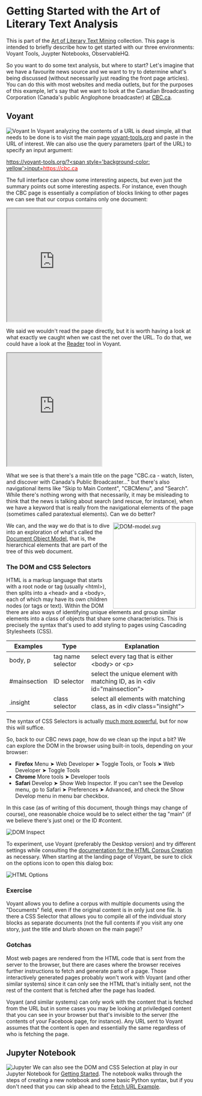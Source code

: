 # Getting Started with the Art of Literary Text Analysis

This is part of the [Art of Literary Text Mining](../) collection. This page is intended to briefly describe how to get started with our three environments: Voyant Tools, Juypter Notebooks, ObservableHQ.

So you want to do some text analysis, but where to start? Let's imagine that we have a favourite news source and we want to try to determine what's being discussed (without necessarily just reading the front page articles). You can do this with most websites and media outlets, but for the purposes of this example, let's say that we want to look at the Canadian Broadcasting Corporation (Canada's public Anglophone broadcaster) at [CBC.ca](https://cbc.ca).

## Voyant

![Voyant](../images/voyant48.png) In Voyant analyzing the contents of a URL is dead simple, all that needs to be done is to visit the main page [voyant-tools.org](https://voyant-tools.org) and paste in the URL of interest. We can also use the query parameters (part of the URL) to specify an input argument:

[https://voyant-tools.org/?<span style='background-color: yellow'>input=<span style='color: red'>https://cbc.ca</span></span>](https://voyant-tools.org/?corpus=9094634e2f37d5e29cf93431c4c7bb5a&input=https://www.cbc.ca)

The full interface can show some interesting aspects, but even just the summary points out some interesting aspects. For instance, even though the CBC page is essentially a compilation of blocks linking to other pages we can see that our corpus contains only one document:

<iframe src="https://voyant-tools.org/?corpus=9094634e2f37d5e29cf93431c4c7bb5a&input=https://www.cbc.ca&view=summary" style="width: 50%; max-width: 500px; height: 300px"></iframe>

We said we wouldn't read the page directly, but it is worth having a look at what exactly we caught when we cast the net over the URL. To do that, we could have a look at the [Reader](https://voyant-tools.org/docs/#!/guide/reader) tool in Voyant.

<iframe src="https://voyant-tools.org/?corpus=9094634e2f37d5e29cf93431c4c7bb5a&input=https://www.cbc.ca&view=reader" style="width: 50%; max-width: 500px; height: 300px"></iframe>

What we see is that there's a main title on the page "CBC.ca - watch, listen, and discover with Canada's Public Broadcaster…" but there's also navigational items like "Skip to Main Content", "CBCMenu", and "Search". While there's nothing wrong with that necessarily, it may be misleading to think that the news is talking about search (and rescue, for instance), when we have a keyword that is really from the navigational elements of the page (sometimes called paratextual elements). Can we do better?

<img alt="DOM-model.svg" src="//upload.wikimedia.org/wikipedia/commons/thumb/5/5a/DOM-model.svg/220px-DOM-model.svg.png" decoding="async" width="220" height="228" srcset="//upload.wikimedia.org/wikipedia/commons/thumb/5/5a/DOM-model.svg/330px-DOM-model.svg.png 1.5x, //upload.wikimedia.org/wikipedia/commons/thumb/5/5a/DOM-model.svg/440px-DOM-model.svg.png 2x" data-file-width="428" data-file-height="443" style="float: right"> We can, and the way we do that is to dive into an exploration of what's called the [Document Object Model](https://en.wikipedia.org/wiki/Document_Object_Model), that is, the hierarchical elements that are part of the tree of this web document.

### The DOM and CSS Selectors

HTML is a markup language that starts with a root node or tag (usually &lt;html&gt;), then splits into a &lt;head&gt; and a &lt;body&gt;, each of which may have its own children nodes (or tags or text). Within the DOM there are also ways of identifying unique elements and group similar elements into a class of objects that share some characteristics. This is precisely the syntax that's used to add styling to pages using Cascading Stylesheets (CSS).

| Examples | Type | Explanation |
|-|-|-|
| body, p | tag name selector | select every tag that is either &lt;body&gt; or &lt;p&gt; |
| #mainsection | ID selector | select the unique element with matching ID, as in &lt;div id="mainsection"&gt; |
| .insight | class selector | select all elements with matching class, as in &lt;div class="insight"&gt; |

The syntax of CSS Selectors is actually [much more powerful](https://en.wikipedia.org/wiki/Cascading_Style_Sheets#Selector), but for now this will suffice.

So, back to our CBC news page, how do we clean up the input a bit? We can explore the DOM in the browser using built-in tools, depending on your browser:

* **Firefox** Menu  ➤ Web Developer ➤ Toggle Tools, or Tools ➤ Web Developer ➤ Toggle Tools
* **Chrome** More tools ➤ Developer tools
* **Safari** Develop ➤ Show Web Inspector. If you can't see the Develop menu, go to Safari ➤ Preferences ➤ Advanced, and check the Show Develop menu in menu bar checkbox. 

In this case (as of writing of this document, though things may change of course), one reasonable choice would be to select either the tag "main" (if we believe there's just one) or the ID #content.

<img src="inspect.png" alt="DOM Inspect" style="max-width: 800px" >

To experiment, use Voyant (preferably the Desktop version) and try different settings while consulting the [documentation for the HTML Corpus Creation](https://voyant-tools.org/docs/#!/guide/corpuscreator-section-html) as necessary. When starting at the landing page of Voyant, be sure to click on the options icon to open this dialog box:

<img src="html-options.png" alt="HTML Options" style="max-width: 500px" >

### Exercise

Voyant allows you to define a corpus with multiple documents using the "Documents" field, even if the original content is in only just one file. Is there a CSS Selector that allows you to compile all of the individual story blocks as separate documents (not the full contents if you visit any one story, just the title and blurb shown on the main page)?

### Gotchas

Most web pages are rendered from the HTML code that is sent from the server to the browser, but there are cases where the browser receives further instructions to fetch and generate parts of a page. Those interactively generated pages probably won't work with Voyant (and other similar systems) since it can only see the HTML that's initially sent, not the rest of the content that is fetched after the page has loaded.

Voyant (and similar systems) can only work with the content that is fetched from the URL but in some cases you may be looking at priviledged content that you can see in your browser but that's invisible to the server (the contents of your Facebook page, for instance). Any URL sent to Voyant assumes that the content is open and essentially the same regardless of who is fetching the page.

## Jupyter Notebook

![Jupyter](../images/jupyter48.png) We can also see the DOM and CSS Selection at play in our Jupyter Notebook for [Getting Started](https://nbviewer.jupyter.org/github/sgsinclair/alta/blob/master/ipynb/GettingStarted.ipynb). The notebook walks through the steps of creating a new notebook and some basic Python syntax, but if you don't need that you can skip ahead to the [Fetch URL Example](https://nbviewer.jupyter.org/github/sgsinclair/alta/blob/master/ipynb/GettingStarted.ipynb#Fetch-URL-Example).

